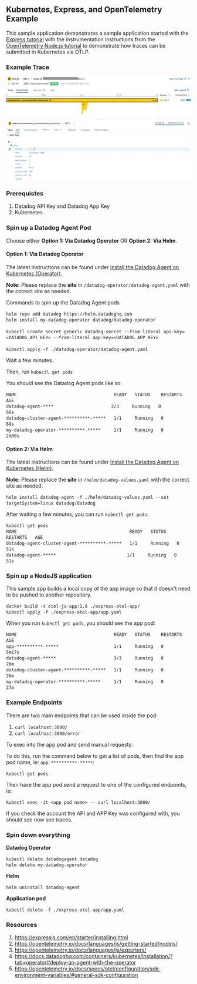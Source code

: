 ## Kubernetes, Express, and OpenTelemetry Example

This sample application demonstrates a sample application started with the [Express tutorial](https://expressjs.com/en/starter/installing.html) with the instrumentation instructions from the [OpenTelemetry Node.js tutorial](https://opentelemetry.io/docs/languages/js/getting-started/nodejs/) to demonstrate how traces can be submitted in Kubernetes via OTLP.


### Example Trace
![sample-express-otel-trace](sample-express-otel-trace.jpg)


### Prerequistes
1. Datadog API Key and Datadog App Key
2. Kubernetes

### Spin up a Datadog Agent Pod

Choose either **Option 1: Via Datadog Operator** OR **Option 2: Via Helm**. 

#### Option 1: Via Datadog Operator

The latest instructions can be found under [Install the Datadog Agent on Kubernetes (Operator)](https://docs.datadoghq.com/containers/kubernetes/installation/?tab=operator#deploy-an-agent-with-the-operator).

**Note:** Please replace the **site** in `/datadog-operator/datadog-agent.yaml` with the correct site as needed.

Commands to spin up the Datadog Agent pods

```
helm repo add datadog https://helm.datadoghq.com
helm install my-datadog-operator datadog/datadog-operator

kubectl create secret generic datadog-secret --from-literal api-key=<DATADOG_API_KEY> --from-literal app-key=<DATADOG_APP_KEY>

kubectl apply -f ./datadog-operator/datadog-agent.yaml

```

Wait a few minutes.

Then, run `kubectl get pods` 

You should see the Datadog Agent pods like so:


```
NAME                                     READY   STATUS    RESTARTS   AGE
datadog-agent-****                      3/3     Running   0          66s
datadog-cluster-agent-**********-*****   1/1     Running   0          69s
my-datadog-operator-**********-*****     1/1     Running   0          2m30s
```

#### Option 2: Via Helm

The latest instructions can be found under [Install the Datadog Agent on Kubernetes (Helm)](https://docs.datadoghq.com/containers/kubernetes/installation/?tab=helm#deploy-an-agent-with-the-operator).

**Note:** Please replace the **site** in `/helm/datadog-values.yaml` with the correct site as needed.

```
helm install datadog-agent -f ./helm/datadog-values.yaml --set targetSystem=linux datadog/datadog
```

After waiting a few minutes, you can run `kubectl get pods`:

```
kubectl get pods
NAME                                           READY   STATUS     RESTARTS   AGE
datadog-agent-cluster-agent-**********-*****   1/1     Running   0          51s
datadog-agent-*****                           1/1     Running   0          51s
```

### Spin up a NodeJS application

This sample app builds a local copy of the app image so that it doesn't need to be pushed to another repository.

```
docker build -t otel-js-app:1.0 ./express-otel-app/
kubectl apply -f ./express-otel-app/app.yaml

```

When you run `kubectl get pods`, you should see the app pod:

```
NAME                                     READY   STATUS    RESTARTS   AGE
app-**********-*****                     1/1     Running   0          5m17s
datadog-agent-*****                      3/3     Running   0          26m
datadog-cluster-agent-**********-*****   1/1     Running   0          26m
my-datadog-operator-**********-*****     1/1     Running   0          27m
```

### Example Endpoints

There are two main endpoints that can be used inside the pod:

1. `curl localhost:3000/`
2. `curl localhost:3000/error`

To exec into the app pod and send manual requests:

To do this, run the command below to get a list of pods, then find the app pod name, ie: `app-**********-*****`:

```
kubectl get pods
```

Then have the app pod send a request to one of the configured endpoints, ie:

```
kubectl exec -it <app pod name> -- curl localhost:3000/
```

If you check the account the API and APP Key was configured with, you should see now see traces.


### Spin down everything

**Datadog Operator**
```
kubectl delete datadogagent datadog
helm delete my-datadog-operator
```

**Helm**

```
helm uninstall datadog-agent
```

**Application pod**
```
kubectl delete -f ./express-otel-app/app.yaml
```

### Resources

1. https://expressjs.com/en/starter/installing.html
1. https://opentelemetry.io/docs/languages/js/getting-started/nodejs/
1. https://opentelemetry.io/docs/languages/js/exporters/
1. https://docs.datadoghq.com/containers/kubernetes/installation/?tab=operator#deploy-an-agent-with-the-operator
1. https://opentelemetry.io/docs/specs/otel/configuration/sdk-environment-variables/#general-sdk-configuration
